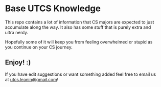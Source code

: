 # Base UTCS Knowledge

This repo contains a lot of information that CS majors are expected to just accumulate along the way. It also has some stuff that is purely extra and ultra nerdy. 

Hopefully some of it will keep you from feeling overwhelmed or stupid as you continue on your CS journey.

## Enjoy! :)

If you have edit suggestions or want something added feel free to email us at utcs.leanin@gmail.com!
